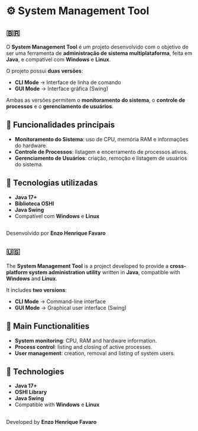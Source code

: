 # ⚙️ System Management Tool

## 🇧🇷
O **System Management Tool** é um projeto desenvolvido com o objetivo de ser uma ferramenta de **administração de sistema multiplataforma**, feita em **Java**, e compatível com **Windows** e **Linux**.

O projeto possui **duas versões**:
- **CLI Mode** → Interface de linha de comando  
- **GUI Mode** → Interface gráfica (Swing)

Ambas as versões permitem o **monitoramento do sistema**, o **controle de processos** e o **gerenciamento de usuários**.

## 🧰 Funcionalidades principais
- **Monitoramento do Sistema**: uso de CPU, memória RAM e informações do hardware.  
- **Controle de Processos**: listagem e encerramento de processos ativos.  
- **Gerenciamento de Usuários**: criação, remoção e listagem de usuários do sistema.  

## 🧠 Tecnologias utilizadas
- **Java 17+**
- **Biblioteca OSHI**
- **Java Swing**
- Compatível com **Windows** e **Linux**

##
Desenvolvido por **Enzo Henrique Favaro**
##

## 🇺🇸
The **System Management Tool** is a project developed to provide a **cross-platform system administration utility** written in **Java**, compatible with **Windows** and **Linux**.

It includes **two versions**:
- **CLI Mode** → Command-line interface  
- **GUI Mode** → Graphical user interface (Swing)

## 🧰 Main Functionalities
- **System monitoring**: CPU, RAM and hardware information.
- **Process control**: listing and closing of active processes.
- **User management**: creation, removal and listing of system users.

## 🧠 Technologies
- **Java 17+**
- **OSHI Library**
- **Java Swing**
- Compatible with **Windows** e **Linux**

##
Developed by **Enzo Henrique Favaro**
##

